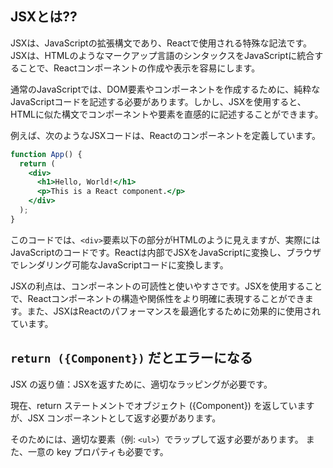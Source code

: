 ## JSXとは??
JSXは、JavaScriptの拡張構文であり、Reactで使用される特殊な記法です。JSXは、HTMLのようなマークアップ言語のシンタックスをJavaScriptに統合することで、Reactコンポーネントの作成や表示を容易にします。

通常のJavaScriptでは、DOM要素やコンポーネントを作成するために、純粋なJavaScriptコードを記述する必要があります。しかし、JSXを使用すると、HTMLに似た構文でコンポーネントや要素を直感的に記述することができます。

例えば、次のようなJSXコードは、Reactのコンポーネントを定義しています。

```jsx
function App() {
  return (
    <div>
      <h1>Hello, World!</h1>
      <p>This is a React component.</p>
    </div>
  );
}
```

このコードでは、`<div>`要素以下の部分がHTMLのように見えますが、実際にはJavaScriptのコードです。Reactは内部でJSXをJavaScriptに変換し、ブラウザでレンダリング可能なJavaScriptコードに変換します。

JSXの利点は、コンポーネントの可読性と使いやすさです。JSXを使用することで、Reactコンポーネントの構造や関係性をより明確に表現することができます。また、JSXはReactのパフォーマンスを最適化するために効果的に使用されています。

## `return ({Component})` だとエラーになる

JSX の返り値：JSXを返すために、適切なラッピングが必要です。

現在、return ステートメントでオブジェクト ({Component}) を返していますが、JSX コンポーネントとして返す必要があります。

そのためには、適切な要素（例: `<ul>`）でラップして返す必要があります。
また、一意の key プロパティも必要です。
